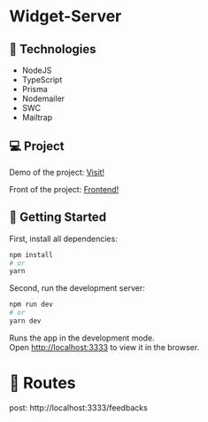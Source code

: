 # Widget-Server

## :satellite: Technologies

<ul>
  <li>NodeJS</li>
  <li>TypeScript</li>
  <li>Prisma</li>
  <li>Nodemailer</li>
  <li>SWC</li>
  <li>Mailtrap</li>
</ul>


## :computer: Project

<p>
  Demo of the project: <a href="https://widget-ten-indol.vercel.app/" target="_blank">Visit!</a>
</p>

<p>
  Front of the project: <a href="https://github.com/rodolfomariano/Widget" target="_blank">Frontend!</a>
</p>

## :rocket: Getting Started

First, install all dependencies:

```bash
npm install
# or
yarn
```

Second, run the development server:

```bash
npm run dev
# or
yarn dev
```


Runs the app in the development mode.\
Open [http://localhost:3333](http://localhost:3333) to view it in the browser.

# :twisted_rightwards_arrows: Routes

post: http://localhost:3333/feedbacks
